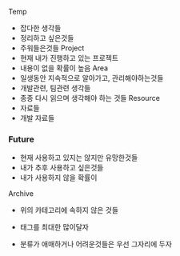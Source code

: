 Temp
- 잡다한 생각들
- 정리하고 싶은것들
- 주워들은것들
Project
- 현재 내가 진행하고 있는 프로젝트
- 내용이 없을 확률이 높음
Area
- 일생동안 지속적으로 알아가고, 관리해야하는것들
- 개발관련, 팀관련 생각들
- 종종 다시 읽으며 생각해야 하는 것들
Resource
- 자료들
- 개발 자료들
### Future
- 현재 사용하고 있지는 않지만 유망한것들
- 내가 추후 사용하고 싶은것들
- 내가 사용하지 않을 확률이 


Archive
- 위의 카테고리에 속하지 않은 것들

- 태그를 최대한 많이달자
- 분류가 애매하거나 어려운것들은 우선 그자리에 두자